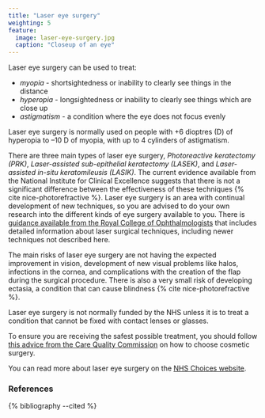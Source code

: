```yaml
---
title: "Laser eye surgery"
weighting: 5
feature:
  image: laser-eye-surgery.jpg
  caption: "Closeup of an eye"
---
```


Laser eye surgery can be used to treat:

- *myopia* - shortsightedness or inability to clearly see things in the distance
- *hyperopia* - longsightedness or inability to clearly see things which are close up
- *astigmatism* - a condition where the eye does not focus evenly

Laser eye surgery is normally used on people with +6 dioptres (D) of hyperopia to –10 D of myopia, with up to 4 cylinders of astigmatism.

There are three main types of laser eye surgery, *Photoreactive keratectomy (PRK)*, *Laser-assisted sub-epithelial keratectomy (LASEK)*, and *Laser-assisted in-situ keratomileusis (LASIK)*. The current evidence available from the National Institute for Clinical Excellence suggests that there is not a significant difference between the effectiveness of these techniques {% cite nice-photorefractive %}. Laser eye surgery is an area with continual development of new techniques, so you are advised to do your own research into the different kinds of eye surgery available to you. There is [guidance available from the Royal College of Ophthalmologists](https://www.rcophth.ac.uk/wp-content/uploads/2015/03/Patient-Guide-to-Excimer-Laser-Refractive-Surgery-2011.pdf) that includes detailed information about laser surgical techniques, including newer techniques not described here.

The main risks of laser eye surgery are not having the expected improvement in vision, development of new visual problems like halos, infections in the cornea, and complications with the creation of the flap during the surgical procedure. There is also a very small risk of developing ectasia, a condition that can cause blindness {% cite nice-photorefractive %}.

Laser eye surgery is not normally funded by the NHS unless it is to treat a condition that cannot be fixed with contact lenses or glasses.

To ensure you are receiving the safest possible treatment, you should follow [this advice from the Care Quality Commission](http://www.cqc.org.uk/help-advice/help-choosing-care-services/choosing-cosmetic-surgery) on how to choose cosmetic surgery.

You can read more about laser eye surgery on the [NHS Choices website](http://www.nhs.uk/Livewell/Eyehealth/Pages/Lasers.aspx).

### References

{% bibliography --cited %}